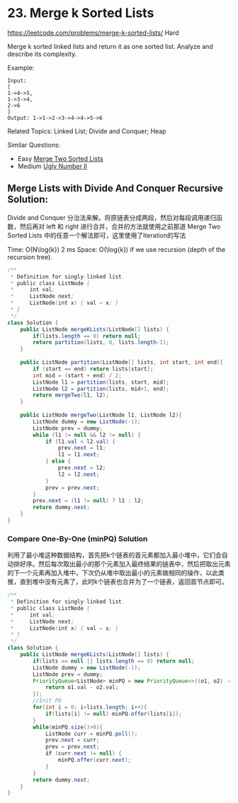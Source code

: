 # 23. Merge k Sorted Lists
<https://leetcode.com/problems/merge-k-sorted-lists/>
Hard

Merge k sorted linked lists and return it as one sorted list. Analyze and describe its complexity.

Example:

    Input:
    [
    1->4->5,
    1->3->4,
    2->6
    ]
    Output: 1->1->2->3->4->4->5->6

Related Topics: Linked List; Divide and Conquer; Heap

Similar Questions: 
* Easy [Merge Two Sorted Lists](https://leetcode.com/problems/merge-two-sorted-lists/)
* Medium [Ugly Number II](https://leetcode.com/problems/ugly-number-ii/)

## Merge Lists with Divide And Conquer Recursive Solution: 
Divide and Conquer 分治法来解。将原链表分成两段，然后对每段调用递归函数，然后再对 left 和 right 进行合并，合并的方法就使用之前那道 Merge Two Sorted Lists 中的任意一个解法即可，这里使用了Iteration的写法

Time: O(N\log{k}) 2 ms
Space: O(\log{k}) if we use recursion (depth of the recursion tree).

```java
/**
 * Definition for singly-linked list.
 * public class ListNode {
 *     int val;
 *     ListNode next;
 *     ListNode(int x) { val = x; }
 * }
 */
class Solution {
    public ListNode mergeKLists(ListNode[] lists) {
        if(lists.length == 0) return null;
        return partition(lists, 0, lists.length-1);
    }
    
    public ListNode partition(ListNode[] lists, int start, int end){
        if (start == end) return lists[start];
        int mid = (start + end) / 2;
        ListNode l1 = partition(lists, start, mid);
        ListNode l2 = partition(lists, mid+1, end);
        return mergeTwo(l1, l2);
    }
    
    public ListNode mergeTwo(ListNode l1, ListNode l2){
        ListNode dummy = new ListNode(-1);
        ListNode prev = dummy;
        while (l1 != null && l2 != null) {
            if (l1.val < l2.val) {
                prev.next = l1;
                l1 = l1.next;
            } else {
                prev.next = l2;
                l2 = l2.next;
            }
            prev = prev.next;
        }
        prev.next = (l1 != null) ? l1 : l2;
        return dummy.next;
    }
}
```

### Compare One-By-One (minPQ) Solution
利用了最小堆这种数据结构，首先把k个链表的首元素都加入最小堆中，它们会自动排好序。然后每次取出最小的那个元素加入最终结果的链表中，然后把取出元素的下一个元素再加入堆中，下次仍从堆中取出最小的元素做相同的操作，以此类推，直到堆中没有元素了，此时k个链表也合并为了一个链表，返回首节点即可。

```java
/**
 * Definition for singly-linked list.
 * public class ListNode {
 *     int val;
 *     ListNode next;
 *     ListNode(int x) { val = x; }
 * }
 */
class Solution {
    public ListNode mergeKLists(ListNode[] lists) {
        if(lists == null || lists.length == 0) return null;
        ListNode dummy = new ListNode(-1);
        ListNode prev = dummy;
        PriorityQueue<ListNode> minPQ = new PriorityQueue<>((o1, o2) -> {
            return o1.val - o2.val;
        });
        //Init PQ
        for(int i = 0; i<lists.length; i++){
            if(lists[i] != null) minPQ.offer(lists[i]);
        }
        while(minPQ.size()>0){
            ListNode curr = minPQ.poll();
            prev.next = curr;
            prev = prev.next;
            if (curr.next != null) {
                minPQ.offer(curr.next);
            }
        }
        return dummy.next;
    }
}
```
